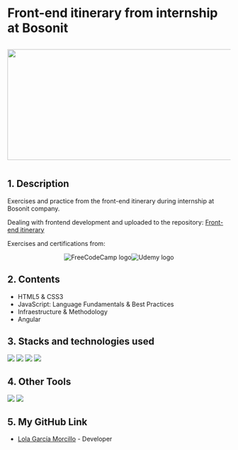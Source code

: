 <h1> Front-end itinerary from internship at Bosonit</h1>
<div style="display:flex; flex-wrap:wrap; justify-content:center; margin:auto">
   <img style="width:1000px; height:250px; margin:12px" src="https://user-images.githubusercontent.com/116545851/234549086-60d4465a-8a3f-458b-831e-fefd483a0151.png">
</div>

<h2>1. Description</h2>
<p>Exercises and practice from the front-end itinerary during internship at Bosonit company.</p>
<p>Dealing with frontend development and uploaded to the repository:
<a href="https://github.com/LolaGM/front-end-itinerary">Front-end itinerary</a></p>
<p>Exercises and certifications from: </p>   
<div style="display:flex; flex-wrap:wrap; justify-content:center; margin:auto">
   <img src= "https://img.shields.io/badge/Freecodecamp-%23123.svg?&style=for-the-badge&logo=freecodecamp&logoColor=green" alt="FreeCodeCamp logo">
   <a href="https://www.freecodecamp.org/learn" target="_blank"></a>
   </img>
   <img src="https://img.shields.io/badge/Udemy-A435F0?style=for-the-badge&logo=Udemy&logoColor=white" alt="Udemy logo">
      <a href="https://www.udemy.com/course/angular-fernando-herrera" target="_blank"></a>
   </img>
</div>
   
<h2>2. Contents</h2>
<ul>
<li>HTML5 & CSS3</li>
<li>JavaScript: Language Fundamentals & Best Practices</li>
<li>Infraestructure & Methodology</li>
<li>Angular</li>
</ul>  
   
<h2>3. Stacks and technologies used</h2>

 <p align="left">
    <img src= "https://img.shields.io/badge/html5-%23E34F26.svg?style=for-the-badge&logo=html5&logoColor=white"></img>
    <img src= "https://img.shields.io/badge/css3-%231572B6.svg?style=for-the-badge&logo=css3&logoColor=white"></img>
    <img src= "https://img.shields.io/badge/javascript-%23323330.svg?style=for-the-badge&logo=javascript&logoColor=%23F7DF1E"></img>
    <img src="https://img.shields.io/badge/angular.js-%23E23237.svg?style=for-the-badge&logo=angularjs&logoColor=white"></img>
 </p>
   
<h2>4. Other Tools</h2>

 <img src="https://img.shields.io/badge/Visual%20Studio%20Code-0078d7.svg?style=for-the-badge&logo=visual-studio-code&logoColor=white"></img>
 <img src="https://img.shields.io/badge/git-%23F05033.svg?style=for-the-badge&logo=git&logoColor=white"></img>


<h2>5. My GitHub Link</h2>

<ul dir="auto">
<li>
<p dir="auto"><a href="https://github.com/LolaGM" target="_blank">Lola García Morcillo</a> - Developer</p>
</li>
</ul>
